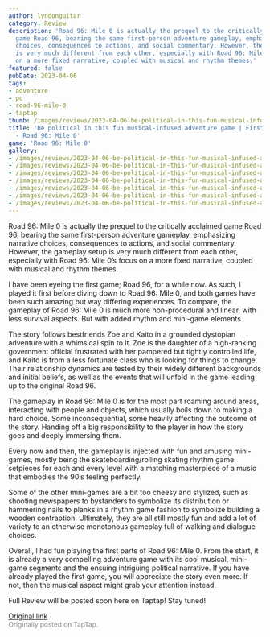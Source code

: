 ```yaml
---
author: lyndonguitar
category: Review
description: 'Road 96: Mile 0 is actually the prequel to the critically acclaimed
  game Road 96, bearing the same first-person adventure gameplay, emphasizing narrative
  choices, consequences to actions, and social commentary. However, the gameplay setup
  is very much different from each other, especially with Road 96: Mile 0’s focus
  on a more fixed narrative, coupled with musical and rhythm themes.'
featured: false
pubDate: 2023-04-06
tags:
- adventure
- pc
- road-96-mile-0
- taptap
thumb: /images/reviews/2023-04-06-be-political-in-this-fun-musical-infused-adventure-game--first-impressions---road-96-mile-0.avif
title: 'Be political in this fun musical-infused adventure game | First Impressions
  - Road 96: Mile 0'
game: 'Road 96: Mile 0'
gallery:
- /images/reviews/2023-04-06-be-political-in-this-fun-musical-infused-adventure-game--first-impressions---road-96-mile-0.avif
- /images/reviews/2023-04-06-be-political-in-this-fun-musical-infused-adventure-game--first-impressions---road-96-mile-1.avif
- /images/reviews/2023-04-06-be-political-in-this-fun-musical-infused-adventure-game--first-impressions---road-96-mile-2.avif
- /images/reviews/2023-04-06-be-political-in-this-fun-musical-infused-adventure-game--first-impressions---road-96-mile-3.avif
- /images/reviews/2023-04-06-be-political-in-this-fun-musical-infused-adventure-game--first-impressions---road-96-mile-4.avif
- /images/reviews/2023-04-06-be-political-in-this-fun-musical-infused-adventure-game--first-impressions---road-96-mile-5.avif
- /images/reviews/2023-04-06-be-political-in-this-fun-musical-infused-adventure-game--first-impressions---road-96-mile-6.avif
---
```

Road 96: Mile 0 is actually the prequel to the critically acclaimed game Road 96, bearing the same first-person adventure gameplay, emphasizing narrative choices, consequences to actions, and social commentary. However, the gameplay setup is very much different from each other, especially with Road 96: Mile 0’s focus on a more fixed narrative, coupled with musical and rhythm themes.

I have been eyeing the first game; Road 96, for a while now. As such, I played it first before diving down to Road 96: Mile 0, and both games have been such amazing but way differing experiences. To compare, the gameplay of Road 96: Mile 0 is much more non-procedural and linear, with less survival aspects. But with added rhythm and mini-game elements.

The story follows bestfriends Zoe and Kaito in a grounded dystopian adventure with a whimsical spin to it. Zoe is the daughter of a high-ranking government official frustrated with her pampered but tightly controlled life, and Kaito is from a less fortunate class who is looking for things to change. Their relationship dynamics are tested by their widely different backgrounds and initial beliefs, as well as the events that will unfold in the game leading up to the original Road 96.

The gameplay in Road 96: Mile 0 is for the most part roaming around areas, interacting with people and objects, which usually boils down to making a hard choice. Some inconsequential, some heavily affecting the outcome of the story. Handing off a big responsibility to the player in how the story goes and deeply immersing them.

Every now and then, the gameplay is injected with fun and amusing mini-games, mostly being the skateboarding/rolling skating rhythm game setpieces for each and every level with a matching masterpiece of a music that embodies the 90’s feeling perfectly.

Some of the other mini-games are a bit too cheesy and stylized, such as shooting newspapers to bystanders to symbolize its distribution or hammering nails to planks in a rhythm game fashion to symbolize building a wooden contraption. Ultimately, they are all still mostly fun and add a lot of variety to an otherwise monotonous gameplay full of walking and dialogue choices.

Overall, I had fun playing the first parts of Road 96: Mile 0. From the start, it is already a very compelling adventure game with its cool musical, mini-game segments and the ensuing intriguing political narrative. If you have already played the first game, you will appreciate the story even more. If not, then the musical aspect might grab your attention instead.

Full Review will be posted soon here on Taptap! Stay tuned!

[Original link](https://www.taptap.io/post/5018781)<br><span style="font-size: 0.95em; color: #888;">Originally posted on TapTap.</span>